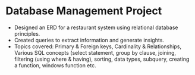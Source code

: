 # Database Management Project

* Designed an ERD for a restaurant system using relational database principles.
* Created queries to extract information and generate insights.
* Topics covered: Primary & Foreign keys, Cardinality & Relationships, Various SQL concepts (select statement, group by clause, joining, filtering (using where & having), sorting, data types, subquery, creating a function, windows function etc.
